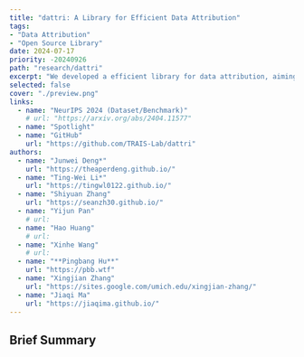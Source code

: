 ```yaml
---
title: "dattri: A Library for Efficient Data Attribution"
tags:
- "Data Attribution"
- "Open Source Library"
date: 2024-07-17
priority: -20240926
path: "research/dattri"
excerpt: "We developed a efficient library for data attribution, aiming to streamline the development of data attribution algorithms"
selected: false
cover: "./preview.png"
links:
  - name: "NeurIPS 2024 (Dataset/Benchmark)"
    # url: "https://arxiv.org/abs/2404.11577"
  - name: "Spotlight"
  - name: "GitHub"
    url: "https://github.com/TRAIS-Lab/dattri"
authors:
  - name: "Junwei Deng*"
    url: "https://theaperdeng.github.io/"
  - name: "Ting-Wei Li*"
    url: "https://tingwl0122.github.io/"
  - name: "Shiyuan Zhang"
    url: "https://seanzh30.github.io/"
  - name: "Yijun Pan"
    # url:
  - name: "Hao Huang"
    # url:
  - name: "Xinhe Wang"
    # url:
  - name: "**Pingbang Hu**"
    url: "https://pbb.wtf"
  - name: "Xingjian Zhang"
    url: "https://sites.google.com/umich.edu/xingjian-zhang/"
  - name: "Jiaqi Ma"
    url: "https://jiaqima.github.io/"
---
```


## Brief Summary

<!-- How can we attribute the behaviors of machine learning models to their training data? While the classic *influence function*[^1] sheds light on the impact of individual samples, it often fails to capture the more complex and pronounced collective influence of a set of samples. To tackle this challenge, we study the Most Influential Subset Selection (MISS) problem, which aims to identify a subset of training samples with the greatest collective influence. We conduct a comprehensive analysis of the prevailing approaches in MISS, elucidating their strengths and weaknesses. Our findings reveal that influence-based greedy heuristics, a dominant class of algorithms in MISS, can provably fail even in linear regression. We delineate the failure modes, including the errors of influence function and the non-additive structure of the collective influence. Conversely, we demonstrate that an adaptive version of these heuristics which applies them iteratively, can effectively capture the interactions among samples and thus partially address the issues. Experiments on real-world datasets corroborate these theoretical findings, and further demonstrate that the merit of adaptivity can extend to more complex scenarios such as classification tasks and non-linear neural networks. We conclude our analysis by highlighting the inherent trade-off between performance and computational efficiency, and providing a range of discussions.

[^1]: <https://arxiv.org/abs/1703.04730> -->

